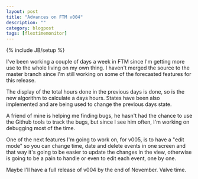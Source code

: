 ```yaml
---
layout: post
title: "Advances on FTM v004"
description: ""
category: blogpost 
tags: [flextimemonitor]
---
```

{% include JB/setup %}

I've been working a couple of days a week in FTM since I'm getting more use to the whole living on my own thing. I haven't merged the source to the master branch since I'm still working on some of the forecasted features for this release.

The display of the total hours done in the previous days is done, so is the new algorithm to calculate a days hours. States have been also implemented and are being used to change the previous days state. 

A friend of mine is helping me finding bugs, he hasn't had the chance to use the Github tools to track the bugs, but since I see him often, I'm working on debugging most of the time. 

One of the next features I'm going to work on, for v005, is to have a "edit mode" so you can change time, date and delete events in one screen and that way it's going to be easier to update the changes in the view, otherwise is going to be a pain to handle or even to edit each event, one by one.

Maybe I'll have a full release of v004 by the end of November. Valve time.

